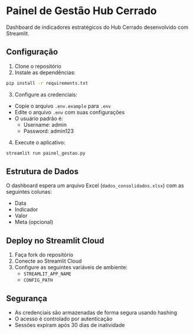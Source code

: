 # Painel de Gestão Hub Cerrado

Dashboard de indicadores estratégicos do Hub Cerrado desenvolvido com Streamlit.

## Configuração

1. Clone o repositório
2. Instale as dependências:
```bash
pip install -r requirements.txt
```

3. Configure as credenciais:
- Copie o arquivo `.env.example` para `.env`
- Edite o arquivo `.env` com suas configurações
- O usuário padrão é:
  - Username: admin
  - Password: admin123

4. Execute o aplicativo:
```bash
streamlit run painel_gestao.py
```

## Estrutura de Dados

O dashboard espera um arquivo Excel (`dados_consolidados.xlsx`) com as seguintes colunas:
- Data
- Indicador
- Valor
- Meta (opcional)

## Deploy no Streamlit Cloud

1. Faça fork do repositório
2. Conecte ao Streamlit Cloud
3. Configure as seguintes variáveis de ambiente:
   - `STREAMLIT_APP_NAME`
   - `CONFIG_PATH`

## Segurança

- As credenciais são armazenadas de forma segura usando hashing
- O acesso é controlado por autenticação
- Sessões expiram após 30 dias de inatividade 